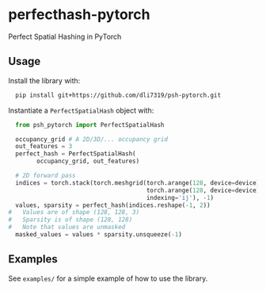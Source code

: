 # perfecthash-pytorch
Perfect Spatial Hashing in PyTorch

## Usage
Install the library with:
```bash
  pip install git+https://github.com/dli7319/psh-pytorch.git
```

Instantiate a `PerfectSpatialHash` object with:
```python
  from psh_pytorch import PerfectSpatialHash

  occupancy_grid # A 2D/3D/... occupancy grid
  out_features = 3
  perfect_hash = PerfectSpatialHash(
        occupancy_grid, out_features)

  # 2D forward pass
  indices = torch.stack(torch.meshgrid(torch.arange(128, device=device),
                                       torch.arange(128, device=device),
                                       indexing='ij'), -1)
  values, sparsity = perfect_hash(indices.reshape(-1, 2))
#   Values are of shape (128, 128, 3)
#   Sparsity is of shape (128, 128)
#   Note that values are unmasked
  masked_values = values * sparsity.unsqueeze(-1)
```

## Examples
See `examples/` for a simple example of how to use the library.